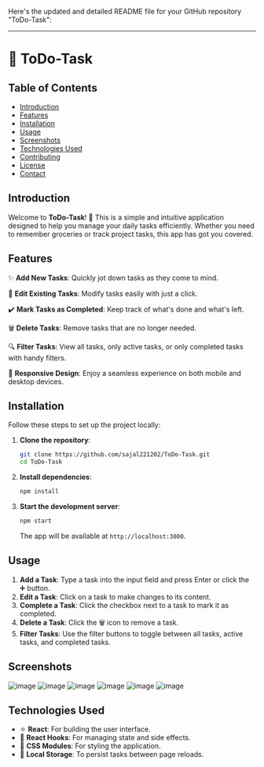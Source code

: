 Here's the updated and detailed README file for your GitHub repository "ToDo-Task":

---

# 📝 ToDo-Task

## Table of Contents

- [Introduction](#introduction)
- [Features](#features)
- [Installation](#installation)
- [Usage](#usage)
- [Screenshots](#screenshots)
- [Technologies Used](#technologies-used)
- [Contributing](#contributing)
- [License](#license)
- [Contact](#contact)

## Introduction

Welcome to **ToDo-Task**! 🎉 This is a simple and intuitive application designed to help you manage your daily tasks efficiently. Whether you need to remember groceries or track project tasks, this app has got you covered.

## Features

✨ **Add New Tasks**: Quickly jot down tasks as they come to mind.

🔄 **Edit Existing Tasks**: Modify tasks easily with just a click.

✔️ **Mark Tasks as Completed**: Keep track of what's done and what's left.

🗑️ **Delete Tasks**: Remove tasks that are no longer needed.

🔍 **Filter Tasks**: View all tasks, only active tasks, or only completed tasks with handy filters.

📱 **Responsive Design**: Enjoy a seamless experience on both mobile and desktop devices.

## Installation

Follow these steps to set up the project locally:

1. **Clone the repository**:

   ```bash
   git clone https://github.com/sajal221202/ToDo-Task.git
   cd ToDo-Task
   ```

2. **Install dependencies**:

   ```bash
   npm install
   ```

3. **Start the development server**:

   ```bash
   npm start
   ```

   The app will be available at `http://localhost:3000`.

## Usage

1. **Add a Task**: Type a task into the input field and press Enter or click the ➕ button.
2. **Edit a Task**: Click on a task to make changes to its content.
3. **Complete a Task**: Click the checkbox next to a task to mark it as completed.
4. **Delete a Task**: Click the 🗑️ icon to remove a task.
5. **Filter Tasks**: Use the filter buttons to toggle between all tasks, active tasks, and completed tasks.

## Screenshots

![image](https://github.com/user-attachments/assets/ef154c45-4f31-46a1-965d-35f99f99272d)
![image](https://github.com/user-attachments/assets/976d81c0-4339-4085-a8dd-05a90afb0b65)
![image](https://github.com/user-attachments/assets/efa44c5a-1a7d-4cb1-a83a-ffffaaeac8c4)
![image](https://github.com/user-attachments/assets/76760a6f-9ccf-413f-97b4-d7e4fabfa31d)
![image](https://github.com/user-attachments/assets/883f7f8d-59a1-4129-af16-320021401895)
![image](https://github.com/user-attachments/assets/9c36e120-d967-4710-83d6-89f3c74dd760)

## Technologies Used

- ⚛️ **React**: For building the user interface.
- 🎣 **React Hooks**: For managing state and side effects.
- 💅 **CSS Modules**: For styling the application.
- 💾 **Local Storage**: To persist tasks between page reloads.
